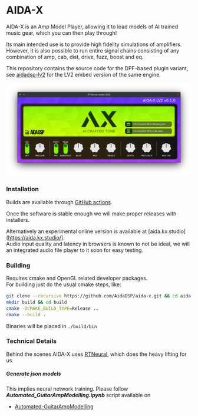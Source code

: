 # AIDA-X

AIDA-X is an Amp Model Player, allowing it to load models of AI trained music gear, which you can then play through!

Its main intended use is to provide high fidelity simulations of amplifiers.  
However, it is also possible to run entire signal chains consisting of any combination of amp, cab, dist, drive, fuzz, boost and eq.

This repository contains the source code for the DPF-based plugin variant, see [aidadsp-lv2](https://github.com/AidaDSP/aidadsp-lv2) for the LV2 embed version of the same engine.

![screenshot](utils/Screenshot.png "Screenshot")

### Installation ###

Builds are available through [GitHub actions](https://github.com/AidaDSP/aida-x/actions/workflows/build.yml).

Once the software is stable enough we will make proper releases with installers.

Alternatively an experimental online version is available at [aida.kx.studio](https://aida.kx.studio/].  
Audio input quality and latency in browsers is known to not be ideal, we will an integrated audio file player to it soon for easy testing.

### Building ###

Requires cmake and OpenGL related developer packages.  
For building just do the usual cmake steps, like:

```sh
git clone --recursive https://github.com/AidaDSP/aida-x.git && cd aida-x
mkdir build && cd build
cmake -DCMAKE_BUILD_TYPE=Release ..
cmake --build .
```

Binaries will be placed in `./build/bin`

### Technical Details ###

Behind the scenes AIDA-X uses [RTNeural](https://github.com/jatinchowdhury18/RTNeural), which does the heavy lifting for us.

##### Generate json models #####

This implies neural network training. Please follow __*Automated_GuitarAmpModelling.ipynb*__ script available on

- [Automated-GuitarAmpModelling](https://github.com/MaxPayne86/Automated-GuitarAmpModelling/tree/aidadsp_devel)
